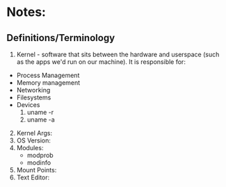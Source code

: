 # Notes: 

## Definitions/Terminology

1. Kernel - software that sits between the hardware and userspace (such as the apps we'd run on our machine). It is responsible for: 
- Process Management
- Memory management
- Networking
- Filesystems
- Devices
    1. uname -r
    2. uname -a

2. Kernel Args: 
3. OS Version: 
4. Modules: 
	- modprob
	- modinfo
5. Mount Points: 
6. Text Editor:
